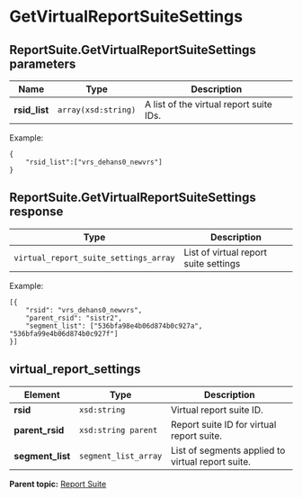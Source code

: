 # GetVirtualReportSuiteSettings

 

## ReportSuite.GetVirtualReportSuiteSettings parameters

|Name|Type|Description|
|----|----|-----------|
| **rsid_list** | `array(xsd:string)` | A list of the virtual report suite IDs. |

Example:
```
{
    "rsid_list":["vrs_dehans0_newvrs"]
}
```

## ReportSuite.GetVirtualReportSuiteSettings response

|Type|Description|
|----|-----------|
| `virtual_report_suite_settings_array` | List of virtual report suite settings |

Example:
```
[{
    "rsid": "vrs_dehans0_newvrs",
    "parent_rsid": "sistr2",
    "segment_list": ["536bfa98e4b06d874b0c927a", "536bfa99e4b06d874b0c927f"]
}]
```

## virtual_report_settings

|Element|Type|Description|
|-------|----|-----------|
| **rsid** | `xsd:string` | Virtual report suite ID. |
|**parent_rsid** | `xsd:string parent` | Report suite ID for virtual report suite. |
| **segment_list** | `segment_list_array` | List of segments applied to virtual report suite. |

**Parent topic:** [Report Suite](../../methods/report_suite/r_methods_reportsuite.md)

